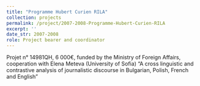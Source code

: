 ```yaml
---
title: "Programme Hubert Curien RILA"
collection: projects
permalink: /project/2007-2008-Programme-Hubert-Curien-RILA
excerpt: ''
date_str: 2007-2008
role: Project bearer and coordinator
---
```

Projet n° 14981QH, 6 000€, funded by the Ministry of Foreign Affairs, cooperation with Elena Meteva (University of Sofia)  “A cross linguistic and contrastive analysis of journalistic discourse in Bulgarian, Polish, French and English”